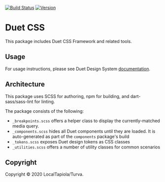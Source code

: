 [![Build Status](https://lt-devtool.visualstudio.com/Duet%20Design%20System/_apis/build/status/Duet%20Design%20System?branchName=master)](https://lt-devtool.visualstudio.com/Duet%20Design%20System/_build/latest?definitionId=58&branchName=master)
[![Version](https://img.shields.io/npm/v/@duetds/css.svg?style=flat-square&label=css)](https://www.npmjs.com/package/@duetds/css)

# Duet CSS

This package includes Duet CSS Framework and related tools.

## Usage

For usage instructions, please see Duet Design System [documentation](https://www.duetds.com/css-framework/).

## Architecture

This package uses SCSS for authoring, npm for building, and dart-sass/sass-lint for linting.

The package consists of the following:

* `_breakpoints.scss` offers a helper class to display the currently-matched media query.
* `_components.scss` hides all Duet components until they are loaded. It is auto-generated as part of the `components` package's build
* `_tokens.scss` exposes Duet design tokens as CSS classes
* `_utilities.scss` offers a number of utility classes for common scenarios

## Copyright

Copyright © 2020 LocalTapiola/Turva.
